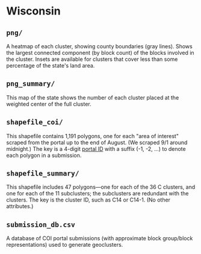# Wisconsin

## `png/`

A heatmap of each cluster, showing county boundaries (gray lines).  Shows the largest connected component (by block count) of the blocks involved in the cluster.  Insets are available for clusters that cover less than some percentage of the state's land area.

## `png_summary/`

This map of the state shows the number of each cluster placed at the weighted center of the full cluster.

## `shapefile_coi/`

This shapefile contains 1,191 polygons, one for each "area of interest" scraped from the portal up to the end of August.  (We scraped 9/1 around midnight.) The key is a 4-digit [portal ID](https://portal.wisconsin-mapping.org/) with a suffix (-1, -2, ...) to denote each polygon in a submission. 

## `shapefile_summary/`

This shapefile includes 47 polygons—one for each of the 36 C clusters, and one for each of the 11 subclusters; the subclusters are redundant with the clusters. The key is the cluster ID, such as C14 or C14-1. (No other attributes.)


## `submission_db.csv`

A database of COI portal submissions (with approximate block group/block representations) used to generate geoclusters.

